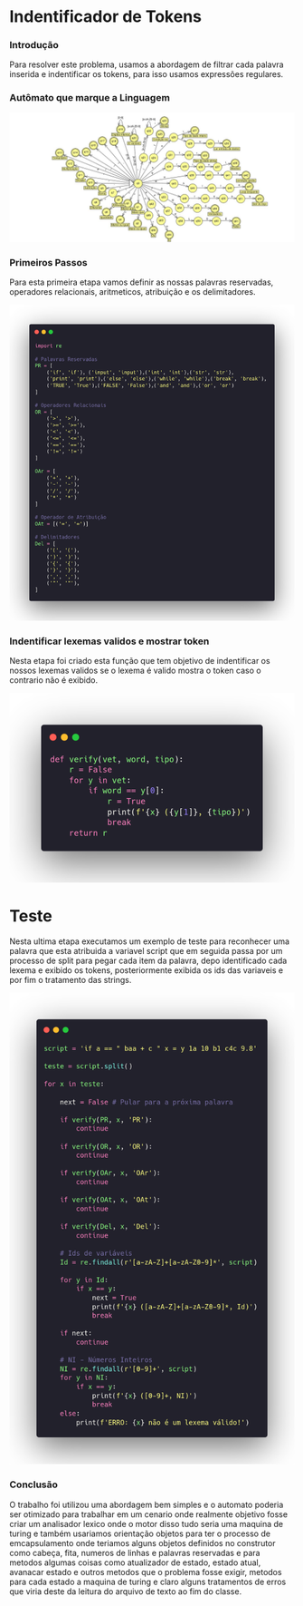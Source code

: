 # Indentificador de Tokens 

### Introdução

Para resolver este problema, usamos a abordagem de filtrar cada palavra inserida e indentificar os tokens, para isso usamos expressões regulares.

### Autômato que marque a Linguagem

![automato](img/automato.jpeg)

### Primeiros Passos

Para esta primeira etapa vamos definir as nossas palavras reservadas, operadores relacionais, aritmeticos, atribuição e os delimitadores.

![palavras default](img/palavras.png)



### Indentificar lexemas validos e mostrar token

Nesta etapa foi criado esta função que tem objetivo de indentificar os nossos lexemas validos se o lexema é valido mostra o token caso o contrario não é exibido.

![function token](img/token.png)

# Teste

Nesta ultima etapa executamos um exemplo de teste para reconhecer uma palavra que esta atribuida a variavel script que em seguida passa por um processo de split para pegar cada item da palavra, depo identificado cada lexema e exibido os tokens, posteriormente exibida os ids das variaveis e por fim o tratamento das strings.

![teste](img/teste.png)

### Conclusão

O trabalho foi utilizou uma abordagem bem simples e o automato poderia ser otimizado para trabalhar em um cenario onde realmente objetivo fosse criar um analisador lexico onde o motor disso tudo seria uma maquina de turing e também usariamos orientação objetos para ter o processo de emcapsulamento onde teriamos alguns objetos definidos no construtor como cabeça, fita, numeros de linhas e palavras reservadas e para metodos algumas coisas como atualizador de estado, estado atual, avanacar estado e outros metodos que o problema fosse exigir, metodos para cada estado a maquina de turing e claro alguns tratamentos de erros que viria deste da leitura do arquivo de texto ao fim do classe. 
